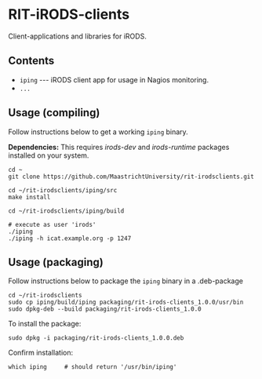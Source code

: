 # RIT-iRODS-clients
Client-applications and libraries for iRODS.

## Contents
* `iping` --- iRODS client app for usage in Nagios monitoring.
* `...`
 
## Usage (compiling)
Follow instructions below to get a working `iping` binary.

**Dependencies:** This requires *irods-dev* and *irods-runtime* packages installed on your system. 

```
cd ~
git clone https://github.com/MaastrichtUniversity/rit-irodsclients.git

cd ~/rit-irodsclients/iping/src
make install

cd ~/rit-irodsclients/iping/build

# execute as user 'irods'
./iping                              
./iping -h icat.example.org -p 1247 
```

## Usage (packaging)
Follow instructions below to package the `iping` binary in a .deb-package

```
cd ~/rit-irodsclients 
sudo cp iping/build/iping packaging/rit-irods-clients_1.0.0/usr/bin
sudo dpkg-deb --build packaging/rit-irods-clients_1.0.0
```

To install the package:
```
sudo dpkg -i packaging/rit-irods-clients_1.0.0.deb
```

Confirm installation:
```
which iping     # should return '/usr/bin/iping'
```